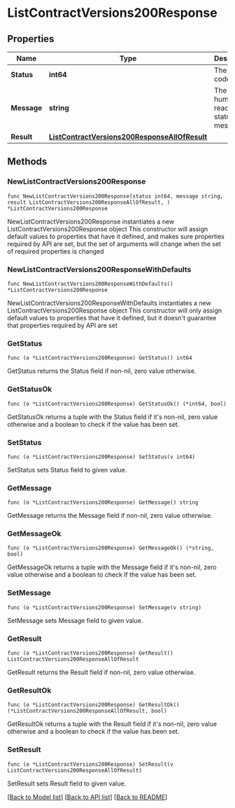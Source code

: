 # ListContractVersions200Response

## Properties

Name | Type | Description | Notes
------------ | ------------- | ------------- | -------------
**Status** | **int64** | The status code. | 
**Message** | **string** | The human-readable status message. | 
**Result** | [**ListContractVersions200ResponseAllOfResult**](ListContractVersions200ResponseAllOfResult.md) |  | 

## Methods

### NewListContractVersions200Response

`func NewListContractVersions200Response(status int64, message string, result ListContractVersions200ResponseAllOfResult, ) *ListContractVersions200Response`

NewListContractVersions200Response instantiates a new ListContractVersions200Response object
This constructor will assign default values to properties that have it defined,
and makes sure properties required by API are set, but the set of arguments
will change when the set of required properties is changed

### NewListContractVersions200ResponseWithDefaults

`func NewListContractVersions200ResponseWithDefaults() *ListContractVersions200Response`

NewListContractVersions200ResponseWithDefaults instantiates a new ListContractVersions200Response object
This constructor will only assign default values to properties that have it defined,
but it doesn't guarantee that properties required by API are set

### GetStatus

`func (o *ListContractVersions200Response) GetStatus() int64`

GetStatus returns the Status field if non-nil, zero value otherwise.

### GetStatusOk

`func (o *ListContractVersions200Response) GetStatusOk() (*int64, bool)`

GetStatusOk returns a tuple with the Status field if it's non-nil, zero value otherwise
and a boolean to check if the value has been set.

### SetStatus

`func (o *ListContractVersions200Response) SetStatus(v int64)`

SetStatus sets Status field to given value.


### GetMessage

`func (o *ListContractVersions200Response) GetMessage() string`

GetMessage returns the Message field if non-nil, zero value otherwise.

### GetMessageOk

`func (o *ListContractVersions200Response) GetMessageOk() (*string, bool)`

GetMessageOk returns a tuple with the Message field if it's non-nil, zero value otherwise
and a boolean to check if the value has been set.

### SetMessage

`func (o *ListContractVersions200Response) SetMessage(v string)`

SetMessage sets Message field to given value.


### GetResult

`func (o *ListContractVersions200Response) GetResult() ListContractVersions200ResponseAllOfResult`

GetResult returns the Result field if non-nil, zero value otherwise.

### GetResultOk

`func (o *ListContractVersions200Response) GetResultOk() (*ListContractVersions200ResponseAllOfResult, bool)`

GetResultOk returns a tuple with the Result field if it's non-nil, zero value otherwise
and a boolean to check if the value has been set.

### SetResult

`func (o *ListContractVersions200Response) SetResult(v ListContractVersions200ResponseAllOfResult)`

SetResult sets Result field to given value.



[[Back to Model list]](../README.md#documentation-for-models) [[Back to API list]](../README.md#documentation-for-api-endpoints) [[Back to README]](../README.md)


